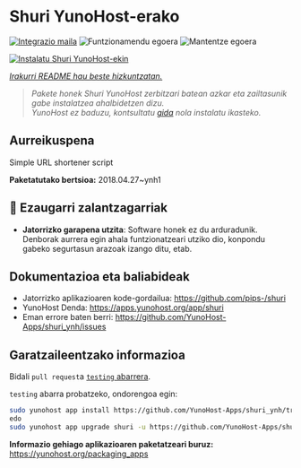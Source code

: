 <!--
Ohart ongi: README hau automatikoki sortu da <https://github.com/YunoHost/apps/tree/master/tools/readme_generator>ri esker
EZ editatu eskuz.
-->

# Shuri YunoHost-erako

[![Integrazio maila](https://apps.yunohost.org/badge/integration/shuri)](https://ci-apps.yunohost.org/ci/apps/shuri/)
![Funtzionamendu egoera](https://apps.yunohost.org/badge/state/shuri)
![Mantentze egoera](https://apps.yunohost.org/badge/maintained/shuri)

[![Instalatu Shuri YunoHost-ekin](https://install-app.yunohost.org/install-with-yunohost.svg)](https://install-app.yunohost.org/?app=shuri)

*[Irakurri README hau beste hizkuntzatan.](./ALL_README.md)*

> *Pakete honek Shuri YunoHost zerbitzari batean azkar eta zailtasunik gabe instalatzea ahalbidetzen dizu.*  
> *YunoHost ez baduzu, kontsultatu [gida](https://yunohost.org/install) nola instalatu ikasteko.*

## Aurreikuspena

Simple URL shortener script

**Paketatutako bertsioa:** 2018.04.27~ynh1
## :red_circle: Ezaugarri zalantzagarriak

- **Jatorrizko garapena utzita**: Software honek ez du arduradunik. Denborak aurrera egin ahala funtzionatzeari utziko dio, konpondu gabeko segurtasun arazoak izango ditu, etab.

## Dokumentazioa eta baliabideak

- Jatorrizko aplikazioaren kode-gordailua: <https://github.com/pips-/shuri>
- YunoHost Denda: <https://apps.yunohost.org/app/shuri>
- Eman errore baten berri: <https://github.com/YunoHost-Apps/shuri_ynh/issues>

## Garatzaileentzako informazioa

Bidali `pull request`a [`testing` abarrera](https://github.com/YunoHost-Apps/shuri_ynh/tree/testing).

`testing` abarra probatzeko, ondorengoa egin:

```bash
sudo yunohost app install https://github.com/YunoHost-Apps/shuri_ynh/tree/testing --debug
edo
sudo yunohost app upgrade shuri -u https://github.com/YunoHost-Apps/shuri_ynh/tree/testing --debug
```

**Informazio gehiago aplikazioaren paketatzeari buruz:** <https://yunohost.org/packaging_apps>
